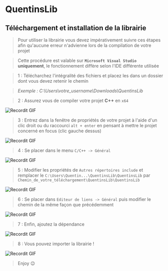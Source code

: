 # QuentinsLib

## Téléchargement et installation de la librairie

> Pour utiliser la librairie vous devez impérativement suivre ces étapes afin qu'aucune erreur n'advienne lors de la compilation de votre projet

> Cette procédure est valable sur **`Microsoft Visual Studio` uniquement**, le fonctionnement diffère selon l'IDE différente utilisée

> 1 : Télécharchez l'intégralité des fichiers et placez les dans un dossier dont vous devez retenir le chemin

> *Exemple : C:\Users\votre_username\Downloads\QuentinsLib*

> 2 : Assurez vous de compiler votre projet **C++** en `x64`

![Recordit GIF](http://recordit.co/I7HwKmvFdk.gif)

> 3 : Entrez dans la fenêtre de propriétés de votre projet à l'aide d'un clic droit ou du raccourci `alt + enter` en pensant à mettre le projet concerné en focus (clic gauche dessus)

![Recordit GIF](http://recordit.co/RJTudkHEhz.gif)

> 4 : Se placer dans le menu `C/C++ -> Général`

![Recordit GIF](http://recordit.co/JQtpSPPpIO.gif)

> 5 : Modifier les propriétés de `Autres répertoires include` et remplacer le `C:\Users\Quentin...\QuentinsLib\QuentinsLib` par `Chemin_de_votre_téléchargement\QuentinsLib\QuentinsLib`

![Recordit GIF](http://recordit.co/4TecHne6bd.gif)

> 6 : Se placer dans `Editeur de liens -> Général` puis modifier le chemin de la même façon que précédemment

![Recordit GIF](http://recordit.co/cb1Y1ULtoB.gif)

> 7 : Enfin, ajoutez la dépendance

![Recordit GIF](http://recordit.co/9dnesNkSN8.gif)

> 8 : Vous pouvez importer la librairie !

![Recordit GIF](http://recordit.co/ddFRYcx2b3.gif)

> Enjoy 😉